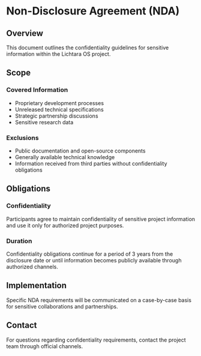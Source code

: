 # Non-Disclosure Agreement (NDA)

## Overview

This document outlines the confidentiality guidelines for sensitive information within the Lichtara OS project.

## Scope

### Covered Information
- Proprietary development processes
- Unreleased technical specifications
- Strategic partnership discussions
- Sensitive research data

### Exclusions
- Public documentation and open-source components
- Generally available technical knowledge
- Information received from third parties without confidentiality obligations

## Obligations

### Confidentiality
Participants agree to maintain confidentiality of sensitive project information and use it only for authorized project purposes.

### Duration
Confidentiality obligations continue for a period of 3 years from the disclosure date or until information becomes publicly available through authorized channels.

## Implementation

Specific NDA requirements will be communicated on a case-by-case basis for sensitive collaborations and partnerships.

## Contact

For questions regarding confidentiality requirements, contact the project team through official channels.
